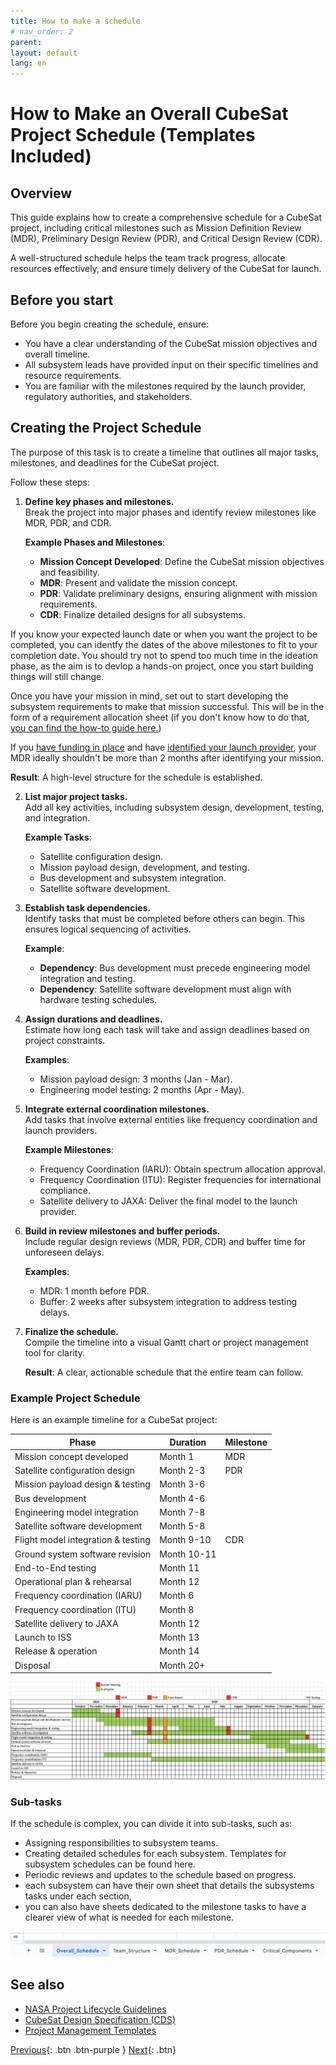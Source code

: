 ```yaml
---
title: How to make a schedule
# nav_order: 2
parent: 
layout: default
lang: en
---
```



# How to Make an Overall CubeSat Project Schedule (Templates Included)

## Overview

This guide explains how to create a comprehensive schedule for a CubeSat project, including critical milestones such as Mission Definition Review (MDR), Preliminary Design Review (PDR), and Critical Design Review (CDR).  

A well-structured schedule helps the team track progress, allocate resources effectively, and ensure timely delivery of the CubeSat for launch.

## Before you start

Before you begin creating the schedule, ensure:

- You have a clear understanding of the CubeSat mission objectives and overall timeline.  
- All subsystem leads have provided input on their specific timelines and resource requirements.  
- You are familiar with the milestones required by the launch provider, regulatory authorities, and stakeholders.  

## Creating the Project Schedule

The purpose of this task is to create a timeline that outlines all major tasks, milestones, and deadlines for the CubeSat project.

Follow these steps:

1. **Define key phases and milestones.**  
   Break the project into major phases and identify review milestones like MDR, PDR, and CDR.

   **Example Phases and Milestones**:
   - **Mission Concept Developed**: Define the CubeSat mission objectives and feasibility.  
   - **MDR**: Present and validate the mission concept.  
   - **PDR**: Validate preliminary designs, ensuring alignment with mission requirements.  
   - **CDR**: Finalize detailed designs for all subsystems.

If you know your expected launch date or when you want the project to be completed, you can identfy the dates of the above milestones to fit to your completion date. You should try not to spend too much time in the ideation phase, as the aim is to devlop a hands-on project, once you start building things will still change.  

Once you have your mission in mind, set out to start developing the subsystem requirements to make that mission successful. This will be in the form of a requirement allocation sheet (if you don't know how to do that, [you can find the how-to guide here.]({{site.url}}/how-tos/requirement-allocation-sheet))

If you [have funding in place]({{site.url}}/how-tos/find-funding) and have [identified your launch provider]({{site.url}}/how-tos/identify-launch-provider), your MDR ideally shouldn't be more than 2 months after identifying your mission.

   **Result**: A high-level structure for the schedule is established.

2. **List major project tasks.**  
   Add all key activities, including subsystem design, development, testing, and integration.

   **Example Tasks**:
   - Satellite configuration design.  
   - Mission payload design, development, and testing.  
   - Bus development and subsystem integration.  
   - Satellite software development.

3. **Establish task dependencies.**  
   Identify tasks that must be completed before others can begin. This ensures logical sequencing of activities.

   **Example**:
   - **Dependency**: Bus development must precede engineering model integration and testing.  
   - **Dependency**: Satellite software development must align with hardware testing schedules.

4. **Assign durations and deadlines.**  
   Estimate how long each task will take and assign deadlines based on project constraints.

   **Examples**:  
   - Mission payload design: 3 months (Jan - Mar).  
   - Engineering model testing: 2 months (Apr - May).

5. **Integrate external coordination milestones.**  
   Add tasks that involve external entities like frequency coordination and launch providers.

   **Example Milestones**:
   - Frequency Coordination (IARU): Obtain spectrum allocation approval.  
   - Frequency Coordination (ITU): Register frequencies for international compliance.  
   - Satellite delivery to JAXA: Deliver the final model to the launch provider.

6. **Build in review milestones and buffer periods.**  
   Include regular design reviews (MDR, PDR, CDR) and buffer time for unforeseen delays.

   **Examples**:  
   - MDR: 1 month before PDR.  
   - Buffer: 2 weeks after subsystem integration to address testing delays.

7. **Finalize the schedule.**  
   Compile the timeline into a visual Gantt chart or project management tool for clarity.

   **Result**: A clear, actionable schedule that the entire team can follow.

### Example Project Schedule

Here is an example timeline for a CubeSat project:

| Phase                             | Duration      | Milestone                 |
|-----------------------------------|---------------|---------------------------|
| Mission concept developed         | Month 1       | MDR                       |
| Satellite configuration design    | Month 2-3     | PDR                       |
| Mission payload design & testing  | Month 3-6     |                           |
| Bus development                   | Month 4-6     |                           |
| Engineering model integration     | Month 7-8     |                           |
| Satellite software development    | Month 5-8     |                           |
| Flight model integration & testing| Month 9-10    | CDR                       |
| Ground system software revision   | Month 10-11   |                           |
| End-to-End testing                | Month 11      |                           |
| Operational plan & rehearsal      | Month 12      |                           |
| Frequency coordination (IARU)     | Month 6       |                           |
| Frequency coordination (ITU)      | Month 8       |                           |
| Satellite delivery to JAXA        | Month 12      |                           |
| Launch to ISS                     | Month 13      |                           |
| Release & operation               | Month 14      |                           |
| Disposal                          | Month 20+     |                           |

![schedule-complete](/assets/images/schedule-complete.png)

### Sub-tasks

If the schedule is complex, you can divide it into sub-tasks, such as:

- Assigning responsibilities to subsystem teams.  
- Creating detailed schedules for each subsystem.  Templates for subsystem schedules can be found here.
- Periodic reviews and updates to the schedule based on progress.
- each subsystem can have their own sheet that details the subsystems tasks under each section, 
- you can also have sheets dedicated to the milestone tasks to have a clearer view of what is needed for each milestone.

![schedule-sheets](/assets/images/schedule-sheets.png)


## See also

- [NASA Project Lifecycle Guidelines](https://www.nasa.gov/reference/3-0-nasa-program-project-life-cycle/)  
- [CubeSat Design Specification (CDS)](https://www.cubesat.org/specifications)  
- [Project Management Templates](https://www.pmi.org/)  


[Previous]({{site.url}}/get-started){: .btn .btn-purple }
[Next]({{site.url}}/get-started/reference.html){: .btn}